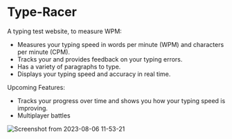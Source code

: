 # Type-Racer
A typing test website, to measure WPM:

- Measures your typing speed in words per minute (WPM) and characters per minute (CPM).
- Tracks your and provides feedback on your typing errors.
- Has a variety of paragraphs to type.
- Displays your typing speed and accuracy in real time.
  
Upcoming Features: 
- Tracks your progress over time and shows you how your typing speed is improving.
- Multiplayer battles

![Screenshot from 2023-08-06 11-53-21](https://github.com/m-sumaim/Type-Arena/assets/90371883/891a791c-0ed0-4aa4-9c27-5d3b60d3d59d)
